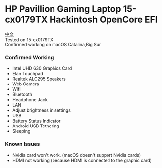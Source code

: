 # HP Pavillion Gaming Laptop 15-cx0179TX Hackintosh OpenCore EFI
[中文](https://github.com/mechtifs/hackintosh-hp-15-cx0/blob/master/README_zh.md)  
Tested on 15-cx0179TX  
Confirmed working on macOS Catalina,Big Sur
### Confirmed Working
- Intel UHD 630 Graphics Card
- Elan Touchpad
- Realtek ALC295 Speakers
- Web Camera
- Wifi
- Bluetooth
- Headphone Jack
- LAN
- Adjust brightness in settings
- USB
- Battery Status Indicator
- Android USB Tethering
- Sleeping
### Known Issues
- Nvidia card won't work. (macOS doesn't support Nvidia cards)
- HDMI not working (because HDMI is connected to the graphic card)
